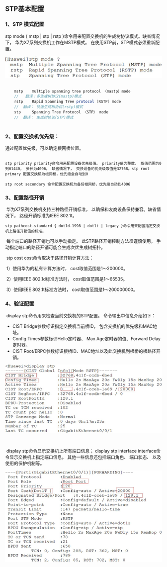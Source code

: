 ## STP基本配置

### 1、STP 模式配置

stp mode { mstp | stp | rstp }命令用来配置交换机的生成树协议模式。缺省情况下， 华为X7系列交换机工作在MSTP模式。 在使用STP前，STP模式必须重新配置。

![图片1](images/图片1.png)

```java

	mstp	multiple spanning tree protocol （mastp）mode  
	//   翻译：多生成树协议(mastp)模式
	rstp	Rapid Spanning Tree protocol (RSTP) mode
	//	翻译： 快速生成树协议(rstp)模式
	stp		Spanning Tree Protocol （STP） mode
	//	翻译：	生成树协议(STP)模式
	
```

### 2、配置交换机优先级：

通过配置优先级，可以确定根网桥位置。

```

stp priority priority命令用来配置设备优先级值。 priority值为整数， 取值范围为0到61440， 步长为4096。 缺省情况下， 交换设备的优先级取值是32768。stp root primary 配置交换机为根网桥，优先级会自动到0

stp root secondary 命令配置交换机为备份根网桥，优先级自动到4096

```

### 3、配置路径开销

​	华为X7系列交换机支持三种路径开销标准， 以确保和友商设备保持兼容。缺省情况下， 路径开销标准为IEEE 802.1t。

```
stp pathcost-standard { dot1d-1998 | dot1t | legacy }命令用来配置指定交换机上路径开销值的标准。
```

​	每个端口的路径开销也可以手动指定。 此STP路径开销控制方法须谨慎使用， 手动指定端口的路径开销可能会生成次优生成树拓扑。

​	stp cost cost命令取决于路径开销计算方法：

​		1）使用华为的私有计算方法时，   cost取值范围是1～200000。

​		2）使用IEEE  802.1d标准方法时，  cost取值范围是1～65535。

​		3）使用IEEE 802.1t标准方法时， cost取值范围是1～200000000。

### 4、验证配置

​	display stp命令用来检查当前交换机的STP配置。 命令输出中信息介绍如下：

+ CIST Bridge参数标识指定交换机当前桥ID， 包含交换机的优先级和MAC地址。
+ Config Times参数标识Hello定时器、 Max Age定时器的值、Forward Delay定时器。
+ CIST Root/ERPC参数标识根桥ID、MAC地址以及此交换机到根桥的根路径开销。

![图片2](images/图片2.png)

​	

​	display stp命令显示交换机上所有端口信息； display stp interface interface命令显示交换机上指定端口信息。 其他一些信息还包括端口角色、 端口状态、 以及使用的保护机制等。	

![图片3](images/图片3.png)

